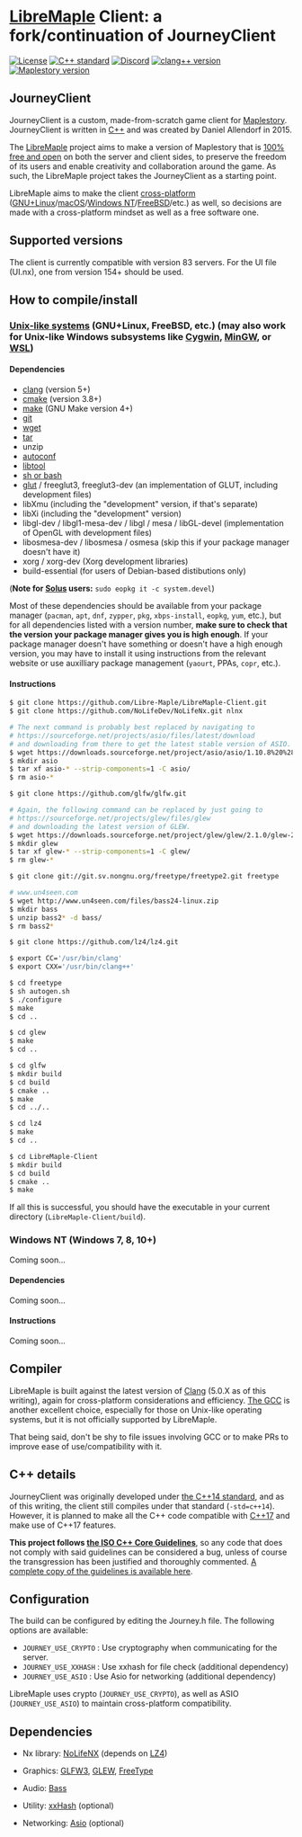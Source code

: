 # [LibreMaple](https://libremaple.org/) Client: a fork/continuation of JourneyClient

[![License](https://img.shields.io/badge/license-AGPL%20v3.0%2B-brightgreen.svg)](https://www.gnu.org/licenses/agpl-3.0.html) [![C++ standard](https://img.shields.io/badge/C%2B%2B-14%2F17-blue.svg)](https://en.wikipedia.org/wiki/C%2B%2B17) [![Discord](https://img.shields.io/badge/chat-Discord%20%7C%20%23libremaple__dev-brightgreen.svg)](https://discord.gg/xHUzzHT) [![clang++ version](https://img.shields.io/badge/clang%2B%2B-5.0-dd66aa.svg)](http://clang.llvm.org/) [![Maplestory version](https://img.shields.io/badge/Maplestory-v83-orange.svg)](https://en.wikipedia.org/wiki/MapleStory)

## JourneyClient

JourneyClient is a custom, made-from-scratch game client for
[Maplestory](https://en.wikipedia.org/wiki/MapleStory).
JourneyClient is written in [C++](https://en.wikipedia.org/wiki/C%2B%2B) and
was created by Daniel Allendorf in 2015.

The [LibreMaple](https://libremaple.org/) project aims to make a version of
Maplestory that is
[100% free and open](https://www.fsf.org/about/what-is-free-software) on both
the server and client sides, to preserve the freedom of its users and enable
creativity and collaboration around the game. As such, the LibreMaple project
takes the JourneyClient as a starting point.

LibreMaple aims to make the client
[cross-platform](https://en.wikipedia.org/wiki/Cross-platform)
([GNU+Linux](https://en.wikipedia.org/wiki/Linux)/[macOS](https://en.wikipedia.org/wiki/MacOS)/[Windows NT](https://en.wikipedia.org/wiki/Windows_NT)/[FreeBSD](https://en.wikipedia.org/wiki/FreeBSD)/etc.)
as well, so decisions are made with a cross-platform mindset as well as a free
software one.

## Supported versions

The client is currently compatible with version 83 servers. For the UI file
(UI.nx), one from version 154+ should be used.

## How to compile/install

### [Unix-like systems](https://en.wikipedia.org/wiki/Unix-like) (GNU+Linux, FreeBSD, etc.) (may also work for Unix-like Windows subsystems like [Cygwin](https://en.wikipedia.org/wiki/Cygwin), [MinGW](https://en.wikipedia.org/wiki/MinGW), or [WSL](https://en.wikipedia.org/wiki/Windows_Subsystem_for_Linux))

#### Dependencies

* [clang](http://clang.llvm.org/) (version 5+)
* [cmake](https://cmake.org/) (version 3.8+)
* [make](https://www.gnu.org/software/make/) (GNU Make version 4+)
* [git](https://git-scm.com/)
* [wget](https://www.gnu.org/software/wget/)
* [tar](https://www.gnu.org/software/tar/)
* unzip
* [autoconf](https://www.gnu.org/software/autoconf/autoconf.html)
* [libtool](https://www.gnu.org/software/libtool/)
* [sh or bash](https://en.wikipedia.org/wiki/Bourne_shell)
* [glut](http://freeglut.sourceforge.net/) / freeglut3, freeglut3-dev (an implementation of GLUT, including development files)
* libXmu (including the "development" version, if that's separate)
* libXi (including the "development" version)
* libgl-dev / libgl1-mesa-dev / libgl / mesa / libGL-devel (implementation of OpenGL with development files)
* libosmesa-dev / libosmesa / osmesa (skip this if your package manager doesn't have it)
* xorg / xorg-dev (Xorg development libraries)
* build-essential (for users of Debian-based distibutions only)

(**Note for [Solus](https://solus-project.com/) users:**
`sudo eopkg it -c system.devel`)

Most of these dependencies should be available from your package manager
(`pacman`, `apt`, `dnf`, `zypper`, `pkg`, `xbps-install`, `eopkg`, `yum`,
etc.), but for all dependencies listed with a version number, **make sure
to check that the version your package manager gives you is high enough**.
If your package manager doesn't have something or doesn't have a high enough
version, you may have to install it using instructions from the relevant
website or use auxilliary package management (`yaourt`, PPAs, `copr`, etc.).

#### Instructions

```bash
$ git clone https://github.com/Libre-Maple/LibreMaple-Client.git
$ git clone https://github.com/NoLifeDev/NoLifeNx.git nlnx

# The next command is probably best replaced by navigating to
# https://sourceforge.net/projects/asio/files/latest/download
# and downloading from there to get the latest stable version of ASIO.
$ wget https://downloads.sourceforge.net/project/asio/asio/1.10.8%20%28Stable%29/asio-1.10.8.tar.bz2
$ mkdir asio
$ tar xf asio-* --strip-components=1 -C asio/
$ rm asio-*

$ git clone https://github.com/glfw/glfw.git

# Again, the following command can be replaced by just going to
# https://sourceforge.net/projects/glew/files/glew
# and downloading the latest version of GLEW.
$ wget https://downloads.sourceforge.net/project/glew/glew/2.1.0/glew-2.1.0.tgz
$ mkdir glew
$ tar xf glew-* --strip-components=1 -C glew/
$ rm glew-*

$ git clone git://git.sv.nongnu.org/freetype/freetype2.git freetype

# www.un4seen.com
$ wget http://www.un4seen.com/files/bass24-linux.zip
$ mkdir bass
$ unzip bass2* -d bass/
$ rm bass2*

$ git clone https://github.com/lz4/lz4.git

$ export CC='/usr/bin/clang'
$ export CXX='/usr/bin/clang++'

$ cd freetype
$ sh autogen.sh
$ ./configure
$ make
$ cd ..

$ cd glew
$ make
$ cd ..

$ cd glfw
$ mkdir build
$ cd build
$ cmake ..
$ make
$ cd ../..

$ cd lz4
$ make
$ cd ..

$ cd LibreMaple-Client
$ mkdir build
$ cd build
$ cmake ..
$ make
```

If all this is successful, you should have the executable in your current
directory (`LibreMaple-Client/build`).

### Windows NT (Windows 7, 8, 10+)

Coming soon...

#### Dependencies

Coming soon...

#### Instructions

Coming soon...

## Compiler

LibreMaple is built against the latest version of
[Clang](http://clang.llvm.org/) (5.0.X as of this writing), again for
cross-platform considerations and efficiency. [The GCC](https://gcc.gnu.org/)
is another excellent choice, especially for those on Unix-like operating
systems, but it is not officially supported by LibreMaple.

That being said, don't be shy to file issues involving GCC or to make PRs to
improve ease of use/compatibility with it.

## C++ details

JourneyClient was originally developed under
[the C++14 standard](https://en.wikipedia.org/wiki/C%2B%2B14), and as of this
writing, the client still compiles under that standard (`-std=c++14`). However,
it is planned to make all the C++ code compatible with
[C++17](https://en.wikipedia.org/wiki/C%2B%2B17) and make use of C++17 features.

**This project follows
[the ISO C++ Core Guidelines](https://github.com/isocpp/CppCoreGuidelines)**,
so any code that does not comply with said guidelines can be considered a bug,
unless of course the transgression has been justified and thoroughly commented.
[A complete copy of the guidelines is available here](https://github.com/isocpp/CppCoreGuidelines/blob/master/CppCoreGuidelines.md).

## Configuration

The build can be configured by editing the Journey.h file.
The following options are available:
- `JOURNEY_USE_CRYPTO` : Use cryptography when communicating for the server.
- `JOURNEY_USE_XXHASH` : Use xxhash for file check (additional dependency)
- `JOURNEY_USE_ASIO` : Use Asio for networking (additional dependency)

LibreMaple uses crypto (`JOURNEY_USE_CRYPTO`), as well as ASIO
(`JOURNEY_USE_ASIO`) to maintain cross-platform compatibility.

## Dependencies

- Nx library:
[NoLifeNX](https://github.com/NoLifeDev/NoLifeNx) (depends on
[LZ4](https://github.com/lz4/lz4))

- Graphics:
[GLFW3](http://www.glfw.org/download.html),
[GLEW](http://glew.sourceforge.net/),
[FreeType](http://www.freetype.org/)

- Audio:
[Bass](http://www.un4seen.com/)

- Utility:
[xxHash](https://github.com/Cyan4973/xxHash) (optional)

- Networking:
[Asio](http://think-async.com/) (optional)
